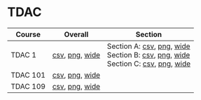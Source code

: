 # TDAC

| Course | Overall | Section |
| ------ | ------- | ------- |
| TDAC 1 | [csv](https://github.com/UCSD-Historical-Enrollment-Data/2024Summer2/blob/main/overall/TDAC%201.csv), [png](https://raw.githubusercontent.com/UCSD-Historical-Enrollment-Data/2024Summer2/main/plot_overall/TDAC%201.png), [wide](https://raw.githubusercontent.com/UCSD-Historical-Enrollment-Data/2024Summer2/main/plot_overall_wide/TDAC%201.png) | Section A: [csv](https://github.com/UCSD-Historical-Enrollment-Data/2024Summer2/blob/main/section/TDAC%201_A.csv), [png](https://raw.githubusercontent.com/UCSD-Historical-Enrollment-Data/2024Summer2/main/plot_section/TDAC%201_A.png), [wide](https://raw.githubusercontent.com/UCSD-Historical-Enrollment-Data/2024Summer2/main/plot_section_wide/TDAC%201_A.png)<br>Section B: [csv](https://github.com/UCSD-Historical-Enrollment-Data/2024Summer2/blob/main/section/TDAC%201_B.csv), [png](https://raw.githubusercontent.com/UCSD-Historical-Enrollment-Data/2024Summer2/main/plot_section/TDAC%201_B.png), [wide](https://raw.githubusercontent.com/UCSD-Historical-Enrollment-Data/2024Summer2/main/plot_section_wide/TDAC%201_B.png)<br>Section C: [csv](https://github.com/UCSD-Historical-Enrollment-Data/2024Summer2/blob/main/section/TDAC%201_C.csv), [png](https://raw.githubusercontent.com/UCSD-Historical-Enrollment-Data/2024Summer2/main/plot_section/TDAC%201_C.png), [wide](https://raw.githubusercontent.com/UCSD-Historical-Enrollment-Data/2024Summer2/main/plot_section_wide/TDAC%201_C.png) |
| TDAC 101 | [csv](https://github.com/UCSD-Historical-Enrollment-Data/2024Summer2/blob/main/overall/TDAC%20101.csv), [png](https://raw.githubusercontent.com/UCSD-Historical-Enrollment-Data/2024Summer2/main/plot_overall/TDAC%20101.png), [wide](https://raw.githubusercontent.com/UCSD-Historical-Enrollment-Data/2024Summer2/main/plot_overall_wide/TDAC%20101.png) |  |
| TDAC 109 | [csv](https://github.com/UCSD-Historical-Enrollment-Data/2024Summer2/blob/main/overall/TDAC%20109.csv), [png](https://raw.githubusercontent.com/UCSD-Historical-Enrollment-Data/2024Summer2/main/plot_overall/TDAC%20109.png), [wide](https://raw.githubusercontent.com/UCSD-Historical-Enrollment-Data/2024Summer2/main/plot_overall_wide/TDAC%20109.png) |  |

